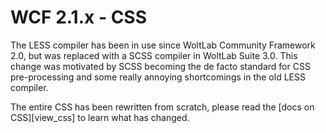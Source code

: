 # WCF 2.1.x - CSS

The LESS compiler has been in use since WoltLab Community Framework 2.0, but was replaced with a SCSS compiler in WoltLab Suite 3.0. This change was motivated by SCSS becoming the de facto standard for CSS pre-processing and some really annoying shortcomings in the old LESS compiler.

The entire CSS has been rewritten from scratch, please read the [docs on CSS][view_css] to learn what has changed.
